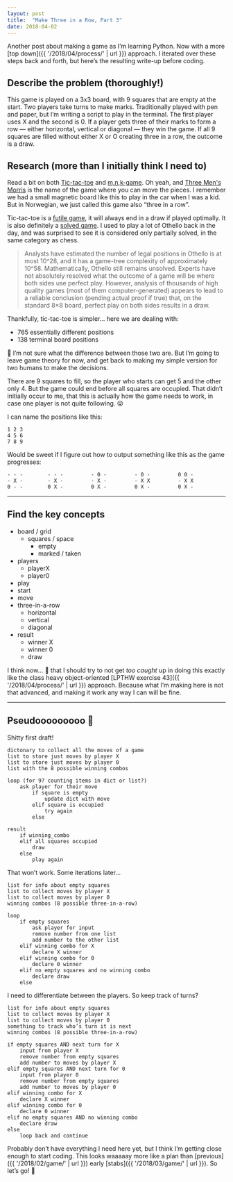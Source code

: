 ```yaml
---
layout: post
title:  "Make Three in a Row, Part 3"
date: 2018-04-02
---
```


Another post about making a game as I’m learning Python. Now with a more [top down]({{ '/2018/04/process/' | url }}) approach. I&nbsp;iterated over these steps back and forth, but here’s the resulting write-up before coding.

## Describe the problem (thoroughly!)

This game is played on a 3x3 board, with 9 squares that are empty at the start. Two players take turns to make marks. Traditionally played with pen and paper, but I’m writing a script to play in the terminal. The first player uses X and the second is 0. If a player gets three of their marks to form a row — either horizontal, vertical or diagonal — they win the game. If all 9 squares are filled without either X or O creating three in a row, the outcome is a draw.

## Research (more than I initially think I need to)

Read a bit on both [Tic-tac-toe](https://en.wikipedia.org/wiki/Tic-tac-toe) and [m,n,k-game](https://en.wikipedia.org/wiki/M,n,k-game). Oh yeah, and [Three Men's Morris](https://en.wikipedia.org/wiki/Three_Men%27s_Morris) is the name of the game where you can move the pieces. I remember we had a small magnetic board like this to play in the car when I was a kid. But in Norwegian, we just called this game also “three in a row”.

Tic-tac-toe is a [futile game](https://en.wikipedia.org/wiki/Futile_game), it will always end in a draw if played optimally. It is also definitely a [solved game](https://en.wikipedia.org/wiki/Solved_game). I used to play a lot of Othello back in the day, and was surprised to see it is considered only partially solved, in the same category as chess.

> Analysts have estimated the number of legal positions in Othello is at most 10^28, and it has a game-tree complexity of approximately 10^58. Mathematically, Othello still remains unsolved. Experts have not absolutely resolved what the outcome of a game will be where both sides use perfect play. However, analysis of thousands of high quality games (most of them computer-generated) appears to lead to a reliable conclusion (pending actual proof if true) that, on the standard 8×8 board, perfect play on both sides results in a draw.

Thankfully, tic-tac-toe is simpler… here we are dealing with:

* 765 essentially different positions
* 138 terminal board positions

🤔 I’m not sure what the difference between those two are. But I’m going to leave game theory for now, and get back to making my simple version for two humans to make the decisions.

There are 9 squares to fill, so the player who starts can get 5 and the other only 4. But the game could end before all squares are occupied. That didn’t initially occur to me, that this is actually how the game needs to work, in case one player is not quite following. 😜

I can name the positions like this:

```
1 2 3
4 5 6
7 8 9
```

Would be sweet if I figure out how to output something like this as the game progresses:

```
- - -        - - -         - 0 -         - 0 -         0 0 -
- X -        - X -         - X -         - X X         - X X
0 - -        0 X -         0 X -         0 X -         0 X -
```

---

## Find the key concepts

* board / grid
  * squares / space
    * empty
    * marked / taken
* players
  * playerX
  * player0
* play
* start
* move
* three-in-a-row
  * horizontal
  * vertical
  * diagonal
* result
  * winner X
  * winner 0
  * draw

I think now… 🤔 that I should try to not get _too caught_ up in doing this exactly like the class heavy object-oriented [LPTHW exercise 43]({{ '/2018/04/process/' | url }}) approach. Because what I’m making here is not that advanced, and making it work any way I can will be fine.

---

## Pseudooooooooo 👻

Shitty first draft!

```
dictonary to collect all the moves of a game
list to store just moves by player X
list to store just moves by player 0
list with the 8 possible winning combos

loop (for 9? counting items in dict or list?)
    ask player for their move
        if square is empty
            update dict with move
        elif square is occupied
            try again
        else

result
    if winning_combo
    elif all squares occupied
        draw
    else
        play again
```

That won’t work. Some iterations later…

```
list for info about empty squares
list to collect moves by player X
list to collect moves by player 0
winning combos (8 possible three-in-a-row)

loop
    if empty squares
        ask player for input
        remove number from one list
        add number to the other list
    elif winning combo for X
        declare X winner
    elif winning combo for 0
        declare 0 winner
    elif no empty squares and no winning combo
        declare draw
    else
```

I need to differentiate between the players. So keep track of turns?

```
list for info about empty squares
list to collect moves by player X
list to collect moves by player 0
something to track who’s turn it is next
winning combos (8 possible three-in-a-row)

if empty squares AND next turn for X
    input from player X
    remove number from empty squares
    add number to moves by player X
elif empty squares AND next turn for 0
    input from player 0
    remove number from empty squares
    add number to moves by player 0
elif winning combo for X
    declare X winner
elif winning combo for 0
    declare 0 winner
elif no empty squares AND no winning combo
    declare draw
else
    loop back and continue
```

Probably don’t have everything I need here yet, but I think I’m getting close enough to start coding. This looks waaaaay more like a plan than [previous]({{ '/2018/02/game/' | url }}) early [stabs]({{ '/2018/03/game/' | url }}). So let’s go! 🚀
